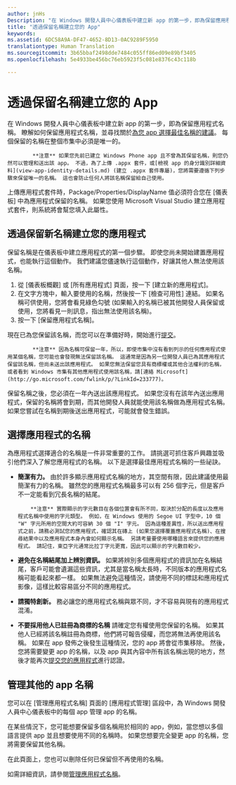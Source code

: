 ```yaml
---
author: jnHs
Description: "在 Windows 開發人員中心儀表板中建立新 app 的第一步，即為保留應用程式名稱。 瞭解如何保留應用程式名稱，並尋找關於為您 app 選擇最佳名稱的建議。"
title: "透過保留名稱建立您的 App"
keywords: 
ms.assetid: 6DC58A9A-DF47-4652-8D13-0AC9289F5950
translationtype: Human Translation
ms.sourcegitcommit: 3b65bbaf2498dde7484c055ff86ed09e89bf3405
ms.openlocfilehash: 5e4933be456bc76eb5923f5c081e8376c43c118b

---
```


# 透過保留名稱建立您的 App


在 Windows 開發人員中心儀表板中建立新 app 的第一步，即為保留應用程式名稱。 瞭解如何保留應用程式名稱，並尋找關於[為您 app 選擇最佳名稱的建議](#choosing-your-app-s-name)。 每個保留的名稱在整個市集中必須是唯一的。

> 
            **注意** 如果您先前已建立 Windows Phone app 且不曾為其保留名稱，則您仍然可以管理和送出該 app。 不過，為了上傳 .appx 套件，或[檢視 app 的身分識別詳細資料](view-app-identity-details.md) (建立 .appx 套件專屬)，您將需要遵循下列步驟來保留唯一的名稱。 這也會防止任何人將該名稱保留給自己使用。

上傳應用程式套件時，Package/Properties/DisplayName 值必須符合您在 \[儀表板\] 中為應用程式保留的名稱。 如果您使用 Microsoft Visual Studio 建立應用程式套件，則系統將會幫您填入此屬性。

## 透過保留新名稱建立您的應用程式

保留名稱是在儀表板中建立應用程式的第一個步驟。 即使您尚未開始建置應用程式，也能執行這個動作。 我們建議您儘速執行這個動作，好讓其他人無法使用該名稱。

1.  從 \[儀表板概觀\] 或 \[所有應用程式\] 頁面，按一下 \[建立新的應用程式\]。
2.  在文字方塊中，輸入要使用的名稱，然後按一下 \[檢查可用性\] 連結。 如果名稱可供使用，您將會看見綠色勾號 (如果輸入的名稱已被其他開發人員保留或使用，您將看見一則訊息，指出無法使用該名稱)。
3.  按一下 \[保留應用程式名稱\]。

現在已為您保留該名稱，而您可以在準備好時，開始進行[提交](app-submissions.md)。

> 
            **注意** 因為名稱可保留一年，所以，即使市集中沒有看到列示的任何應用程式使用某個名稱，您可能也會發現無法保留該名稱。 這通常是因為另一位開發人員已為其應用程式保留該名稱，但尚未送出該應用程式。 如果您無法保留您具有商標權或其他合法權利的名稱，或者看到 Windows 市集有其他應用程式使用該名稱，請[連絡 Microsoft](http://go.microsoft.com/fwlink/p/?LinkId=233777)。

保留名稱之後，您必須在一年內送出該應用程式。 如果您沒有在該年內送出應用程式，保留的名稱將會到期，而其他開發人員就能使用該名稱做為應用程式名稱。 如果您嘗試在名稱到期後送出應用程式，可能就會發生錯誤。

## 選擇應用程式的名稱

為應用程式選擇適合的名稱是一件非常重要的工作。 請挑選可抓住客戶興趣並吸引他們深入了解您應用程式的名稱。 以下是選擇最佳應用程式名稱的一些祕訣。

-   **簡潔有力。** 由於許多顯示應用程式名稱的地方，其空間有限，因此建議使用最簡潔有力的名稱。 雖然您的應用程式名稱最多可以有 256 個字元，但是客戶不一定能看到冗長名稱的結尾。

    > 
            **注意** 實際顯示的字元數目在各個位置會有所不同，取決於分配的長度以及應用程式名稱中使用的字元類型。 例如，在 Windows 使用的 Segoe UI 字型中，10 個 "W" 字元所用的空間大約可容納 30 個 "I" 字元。 因為這種差異性，所以送出應用程式之前，請務必測試您的應用程式，確認其在磚上 (如果您選擇覆蓋應用程式名稱)、在搜尋結果中以及應用程式本身內會如何顯示名稱。 另請考量要使用哪種語言來提供您的應用程式。 請記住，東亞字元通常比拉丁字元更寬，因此可以顯示的字元數目較少。

-   **避免在名稱結尾加上辨別資訊。** 如果將辨別多個應用程式的資訊加在名稱結尾，客戶可能會遺漏這些資訊，尤其是當名稱太長時，不同版本的應用程式名稱可能看起來都一樣。 如果無法避免這種情況，請使用不同的標誌和應用程式影像，這樣比較容易區分不同的應用程式。
-   **請獨特創新。** 務必讓您的應用程式名稱與眾不同，才不容易與現有的應用程式混淆。
-   **不要採用他人已註冊為商標的名稱** 請確定您有權使用您保留的名稱。 如果其他人已經將該名稱註冊為商標，他們將可報告侵權，而您將無法再使用該名稱。 如果在 app 發佈之後發生這種情況，您的 app 將會從市集移除。 然後，您將需要變更 app 的名稱，以及 app 與其內容中所有該名稱出現的地方，然後才能再次[提交您的應用程式](app-submissions.md)進行認證。

## 管理其他的 app 名稱

您可以在 \[管理應用程式名稱\] 頁面的 \[應用程式管理\] 區段中，為 Windows 開發人員中心儀表板中的每個 app 管理 app 的名稱。

在某些情況下，您可能想要保留多個名稱用於相同的 app，例如，當您想以多個語言提供 app 並且想要使用不同的名稱時。 如果您想要完全變更 app 的名稱，您將需要保留其他名稱。

在此頁面上，您也可以刪除任何已保留但不再使用的名稱。

如需詳細資訊，請參閱[管理應用程式名稱](manage-app-names.md)。

 

 







<!--HONumber=Jun16_HO4-->


